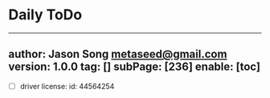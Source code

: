 # Daily ToDo
---
author: Jason Song <metaseed@gmail.com>
version: 1.0.0
tag: []
subPage: [236]
enable: [toc]
---

- [ ] driver license:
    id: 44564254
     